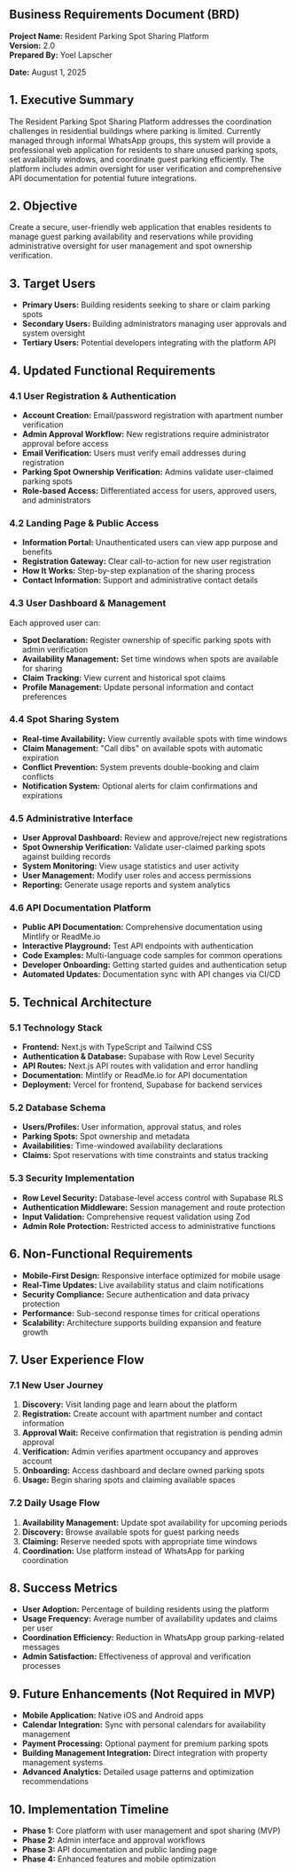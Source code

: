 ## **Business Requirements Document (BRD)**  
**Project Name:** Resident Parking Spot Sharing Platform  
**Version:** 2.0  
**Prepared By:** Yoel Lapscher

**Date:** August 1, 2025

## **1. Executive Summary**  
The Resident Parking Spot Sharing Platform addresses the coordination challenges in residential buildings where parking is limited. Currently managed through informal WhatsApp groups, this system will provide a professional web application for residents to share unused parking spots, set availability windows, and coordinate guest parking efficiently. The platform includes admin oversight for user verification and comprehensive API documentation for potential future integrations.

## **2. Objective**  
Create a secure, user-friendly web application that enables residents to manage guest parking availability and reservations while providing administrative oversight for user management and spot ownership verification.

## **3. Target Users**  
- **Primary Users:** Building residents seeking to share or claim parking spots
- **Secondary Users:** Building administrators managing user approvals and system oversight
- **Tertiary Users:** Potential developers integrating with the platform API

## **4. Updated Functional Requirements**

### **4.1 User Registration & Authentication**
- **Account Creation:** Email/password registration with apartment number verification
- **Admin Approval Workflow:** New registrations require administrator approval before access
- **Email Verification:** Users must verify email addresses during registration
- **Parking Spot Ownership Verification:** Admins validate user-claimed parking spots
- **Role-based Access:** Differentiated access for users, approved users, and administrators

### **4.2 Landing Page & Public Access**
- **Information Portal:** Unauthenticated users can view app purpose and benefits
- **Registration Gateway:** Clear call-to-action for new user registration
- **How It Works:** Step-by-step explanation of the sharing process
- **Contact Information:** Support and administrative contact details

### **4.3 User Dashboard & Management**
Each approved user can:
- **Spot Declaration:** Register ownership of specific parking spots with admin verification
- **Availability Management:** Set time windows when spots are available for sharing
- **Claim Tracking:** View current and historical spot claims
- **Profile Management:** Update personal information and contact preferences

### **4.4 Spot Sharing System**
- **Real-time Availability:** View currently available spots with time windows
- **Claim Management:** "Call dibs" on available spots with automatic expiration
- **Conflict Prevention:** System prevents double-booking and claim conflicts
- **Notification System:** Optional alerts for claim confirmations and expirations

### **4.5 Administrative Interface**
- **User Approval Dashboard:** Review and approve/reject new registrations
- **Spot Ownership Verification:** Validate user-claimed parking spots against building records
- **System Monitoring:** View usage statistics and user activity
- **User Management:** Modify user roles and access permissions
- **Reporting:** Generate usage reports and system analytics

### **4.6 API Documentation Platform**
- **Public API Documentation:** Comprehensive documentation using Mintlify or ReadMe.io
- **Interactive Playground:** Test API endpoints with authentication
- **Code Examples:** Multi-language code samples for common operations
- **Developer Onboarding:** Getting started guides and authentication setup
- **Automated Updates:** Documentation sync with API changes via CI/CD

## **5. Technical Architecture**

### **5.1 Technology Stack**
- **Frontend:** Next.js with TypeScript and Tailwind CSS
- **Authentication & Database:** Supabase with Row Level Security
- **API Routes:** Next.js API routes with validation and error handling
- **Documentation:** Mintlify or ReadMe.io for API documentation
- **Deployment:** Vercel for frontend, Supabase for backend services

### **5.2 Database Schema**
- **Users/Profiles:** User information, approval status, and roles
- **Parking Spots:** Spot ownership and metadata
- **Availabilities:** Time-windowed availability declarations
- **Claims:** Spot reservations with time constraints and status tracking

### **5.3 Security Implementation**
- **Row Level Security:** Database-level access control with Supabase RLS
- **Authentication Middleware:** Session management and route protection
- **Input Validation:** Comprehensive request validation using Zod
- **Admin Role Protection:** Restricted access to administrative functions

## **6. Non-Functional Requirements**  
- **Mobile-First Design:** Responsive interface optimized for mobile usage
- **Real-Time Updates:** Live availability status and claim notifications
- **Security Compliance:** Secure authentication and data privacy protection
- **Performance:** Sub-second response times for critical operations
- **Scalability:** Architecture supports building expansion and feature growth

## **7. User Experience Flow**

### **7.1 New User Journey**
1. **Discovery:** Visit landing page and learn about the platform
2. **Registration:** Create account with apartment number and contact information
3. **Approval Wait:** Receive confirmation that registration is pending admin approval
4. **Verification:** Admin verifies apartment occupancy and approves account
5. **Onboarding:** Access dashboard and declare owned parking spots
6. **Usage:** Begin sharing spots and claiming available spaces

### **7.2 Daily Usage Flow**
1. **Availability Management:** Update spot availability for upcoming periods
2. **Discovery:** Browse available spots for guest parking needs
3. **Claiming:** Reserve needed spots with appropriate time windows
4. **Coordination:** Use platform instead of WhatsApp for parking coordination

## **8. Success Metrics**
- **User Adoption:** Percentage of building residents using the platform
- **Usage Frequency:** Average number of availability updates and claims per user
- **Coordination Efficiency:** Reduction in WhatsApp group parking-related messages
- **Admin Satisfaction:** Effectiveness of approval and verification processes

## **9. Future Enhancements** (Not Required in MVP)
- **Mobile Application:** Native iOS and Android apps
- **Calendar Integration:** Sync with personal calendars for availability management
- **Payment Processing:** Optional payment for premium parking spots
- **Building Management Integration:** Direct integration with property management systems
- **Advanced Analytics:** Detailed usage patterns and optimization recommendations

## **10. Implementation Timeline**
- **Phase 1:** Core platform with user management and spot sharing (MVP)
- **Phase 2:** Admin interface and approval workflows
- **Phase 3:** API documentation and public landing page
- **Phase 4:** Enhanced features and mobile optimization